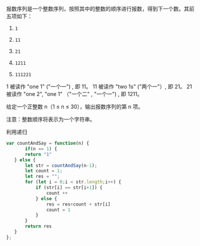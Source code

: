 报数序列是一个整数序列，按照其中的整数的顺序进行报数，得到下一个数。其前五项如下：

1.     1
2.     11
3.     21
4.     1211
5.     111221
1 被读作  "one 1"  ("一个一") , 即 11。
11 被读作 "two 1s" ("两个一"）, 即 21。
21 被读作 "one 2",  "one 1" （"一个二" ,  "一个一") , 即 1211。

给定一个正整数 n（1 ≤ n ≤ 30），输出报数序列的第 n 项。

注意：整数顺序将表示为一个字符串。


利用递归
```javascript
var countAndSay = function(n) {
       if(n == 1) {
       return "1"
   } else {
       let str = countAndSay(n-1);
       let count = 1;
       let res = "";
       for (let i = 0;i < str.length;i++) {
           if (str[i] == str[i+1]) {
               count ++
           } else {
               res = res+count + str[i]
               count = 1
           }
       }
       return res
   }
};
```
